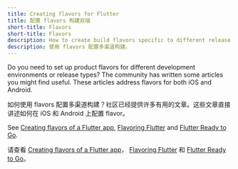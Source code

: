 ```yaml
---
title: Creating flavors for Flutter
title: 配置 flavors 构建双端
short-title: Flavors
short-title: Flavors
description: How to create build flavors specific to different release types or development environments.
description: 使用 flavors 配置多渠道构建。
---
```


Do you need to set up product flavors for different development
environments or release types?
The community has written some articles you might find useful.
These articles address flavors for both iOS and Android.

如何使用 flavors 配置多渠道构建？社区已经提供许多有用的文章。这些文章直接讲述如何在 iOS 和 Android 上配置 flavor。

See [Creating flavors of a Flutter
app][], [Flavoring
Flutter][]
and [Flutter Ready to
Go][].

请查看
[Creating flavors of a Flutter app][]，
[Flavoring Flutter][] 和 [Flutter Ready to Go][]。

[Creating flavors of a Flutter app]: https://cogitas.net/creating-flavors-of-a-flutter-app/
[Flavoring Flutter]: {{site.medium}}/@salvatoregiordanoo/flavoring-flutter-392aaa875f36
[Flutter Ready to Go]: {{site.medium}}/flutter-community/flutter-ready-to-go-e59873f9d7de
